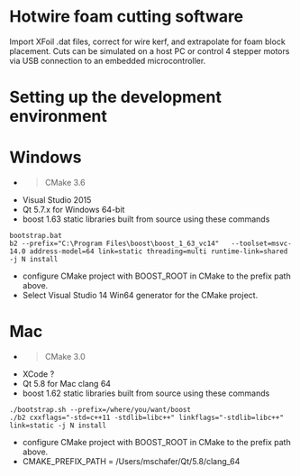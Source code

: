 # Hotwire foam cutting software

Import XFoil .dat files, correct for wire kerf, and extrapolate for foam block placement.
Cuts can be simulated on a host PC or control 4 stepper motors via USB connection to an 
embedded microcontroller.

# Setting up the development environment

# Windows
* > CMake 3.6
* Visual Studio 2015
* Qt 5.7.x for Windows 64-bit
* boost 1.63 static libraries built from source using these commands
```
bootstrap.bat
b2 --prefix="C:\Program Files\boost\boost_1_63_vc14"   --toolset=msvc-14.0 address-model=64 link=static threading=multi runtime-link=shared -j N install
```
* configure CMake project with BOOST_ROOT in CMake to the prefix path above.
* Select Visual Studio 14 Win64 generator for the CMake project.

# Mac
* > CMake 3.0
* XCode ?
* Qt 5.8 for Mac clang 64
* boost 1.62 static libraries built from source using these commands
```
./bootstrap.sh --prefix=/where/you/want/boost
./b2 cxxflags="-std=c++11 -stdlib=libc++" linkflags="-stdlib=libc++" link=static -j N install
```
* configure CMake project with BOOST_ROOT in CMake to the prefix path above.
* CMAKE_PREFIX_PATH = /Users/mschafer/Qt/5.8/clang_64

